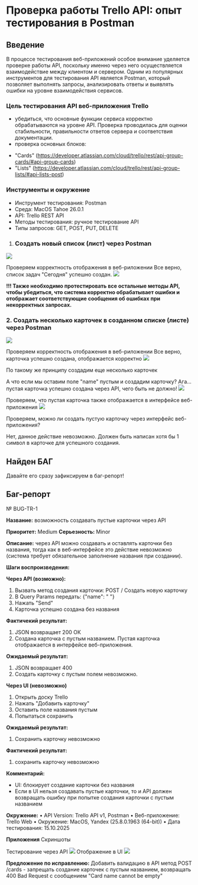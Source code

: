 # Проверка работы Trello API: опыт тестирования в Postman
## Введение
В процессе тестирования веб-приложений особое внимание уделяется проверке работы API, поскольку именно через него осуществляется взаимодействие между клиентом и сервером. Одним из популярных инструментов для тестирования API является Postman, который позволяет выполнять запросы, анализировать ответы и выявлять ошибки на уровне взаимодействия сервисов.

### Цель тестирования API веб-приложения Trello
- убедиться, что основные функции сервиса корректно обрабатываются на уровне API. Проверка проводилась для оценки стабильности, правильности ответов сервера и соответствия документации.
- проверка основных блоков:
* "Cards" (https://developer.atlassian.com/cloud/trello/rest/api-group-cards/#api-group-cards)
* "Lists" (https://developer.atlassian.com/cloud/trello/rest/api-group-lists/#api-lists-post)

### Инструменты и окружение
- Инструмент тестирования: Postman
- Среда: MacOS Tahoe 26.0.1
- API: Trello REST API
- Методы тестирования: ручное тестирование API
- Типы запросов: GET, POST, PUT, DELETE


1. ### Создать новый список (лист) через Postman
<img src="LLL.png">

Проверяем корректность отображения в веб-риложении
Все верно, список задач "Сегодня" успешно создан.
<img src="L1.png">

**!!! Также необходимо протестировать все остальные методы API, чтобы убедиться, что система корректно обрабатывает ошибки и отображает соответствующие сообщения об ошибках при некорректных запросах.**

### 2. Создать несколько карточек в созданном списке (листе) через Postman
<img src="CARD.png">

Проверяем корректность отображения в веб-риложении
Все верно, карточка успешно создана, отображается корректно
<img src="K1.png">

По такому же принципу создадим еще несколько карточек

А что если мы оставим поле "name" пустым и создадим карточку?
Ага... пустая карточка успешно создана через API, чего быть не должно!
<img src="K3.png">

Проверяем, что пустая карточка также отображается в интерфейсе веб-приложения
<img src="K2.png">

Проверяем, можно ли создать пустую карточку через интерфейс веб-приложения? 

Нет, данное действие невозможно. Должен быть написан хотя бы 1 символ в карточке для успешного создания.

## Найден БАГ
Давайте его сразу зафиксируем в баг-репорт!

## Баг-репорт
№ BUG-TR-1

**Название:** возможность создавать пустые карточки через API

**Приоритет:** Medium
**Cерьезность:** Minor

**Описание:** через API можно создавать и оставлять карточки без названия, тогда как в веб-интерфейсе это действие невозможно (система требует обязательное заполнение названия при создании).

**Шаги воспроизведения:**

**Через API (возможно):**
1.	Вызвать метод создания карточки: POST / Создать новую карточку
2.	В Query Params передать: {"name": "  "}
3. Нажать "Send" 
4. Карточка успешно создана без названия

**Фактичекий результат:** 
1. JSON возвращает 200 ОК
2. Создана карточка с пустым названием. Пустая карточка отображается в интерфейсе веб-приложения.

**Ожидаемый результат:**
1. JSON возвращает 400
2. Создать карточку с пустым полем невозможно. 

**Через UI (невозможно)**
1. Открыть доску Trello
2. Нажать "Добавить карточку"
3. Оставить поле названия пустым
4. Попытаться сохранить

**Ожидаемый результат:**
1. Сохранить карточку невозможно

**Фактичекий результат:**
1. сохранить карточку невозможно

**Комментарий:**
* UI: блокирует создание карточки без названия
* Если в UI нельзя создавать пустые карточки, то и API должен возвращать ошибку при попытке создания карточки с пустым названием

**Окружение:**
•	API Version: Trello API v1, Postman
•	Веб-приложение: Trello Web
•	Окружение: MacOS, Yandex (25.8.0.1963 (64-bit))
•	Дата тестирования: 15.10.2025

**Приложения** 
Скриншоты

Тестирование через API 
<img src="B1.png">
Отображение в UI
<img src="B2.png">

**Предложение по исправлению:**
Добавить валидацию в API метод POST /cards - запрещать создание карточек с пустым названием, возвращать 400 Bad Request с сообщением "Card name cannot be empty"






